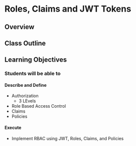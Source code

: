 # Roles, Claims and JWT Tokens

## Overview

<!-- A few sentences about the day -->

## Class Outline

<!-- Additional items to be added by Instructor -->

## Learning Objectives

### Students will be able to

#### Describe and Define

- Authorization
  - 3 LEvels
- Role Based Access Control
- Claims
- Policies

#### Execute

- Implement RBAC using JWT, Roles, Claims, and Policies
